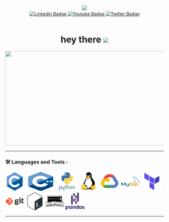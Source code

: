 <!-- tl212
**tl212/tl212** is a ✨ _special_ ✨ repository because its `README.md` (this file) appears on your GitHub profile.

Here are some ideas to get you started:

- 🔭 I’m currently working on ...
- 🌱 I’m currently learning ...
- 👯 I’m looking to collaborate on ...
- 🤔 I’m looking for help with ...
- 💬 Ask me about ...
- 📫 How to reach me: ...
- 😄 Pronouns: ...
- ⚡ Fun fact: ... */ -->

<div id="header" align="center">
  <img src="https://media.giphy.com/media/v1.Y2lkPTc5MGI3NjExYTg0dmdkYXBzaXh1NWc2cnpiZjEyNXEwM3RrZTVseDczazE3ZjFyYyZlcD12MV9pbnRlcm5hbF9naWZfYnlfaWQmY3Q9cw/gjrYDwbjnK8x36xZIO/giphy.gif" width="100"/>


  <div id="badges">
  <a href="https://www.linkedin.com/in/tl212/">
    <img src="https://img.shields.io/badge/LinkedIn-blue?style=for-the-badge&logo=linkedin&logoColor=white" alt="LinkedIn Badge"/>
  </a>
  <a href="your-youtube-URL">
    <img src="https://img.shields.io/badge/YouTube-red?style=for-the-badge&logo=youtube&logoColor=white" alt="Youtube Badge"/>
  </a>
  <a href="your-twitter-URL">
    <img src="https://img.shields.io/badge/Twitter-blue?style=for-the-badge&logo=twitter&logoColor=white" alt="Twitter Badge"/>
  </a>
</div>

<img src="https://komarev.com/ghpvc/?username=your-github-username&style=flat-square&color=blue" alt=""/>

<h1>
  hey there
  <img src="https://media.giphy.com/media/hvRJCLFzcasrR4ia7z/giphy.gif" width="30px"/>
</h1>
</div>

<div align="center">
  <img src="https://media.giphy.com/media/v1.Y2lkPTc5MGI3NjExcTRsN2FqNXJyOHh3ZXJhNHN5a2gzOWFpdDkxYjc5dm1xY3VvZXAxaiZlcD12MV9pbnRlcm5hbF9naWZfYnlfaWQmY3Q9Zw/Y4zH48IwYcnCRaGm9E/giphy.gif" width="700" height="300"/>
</div>

---

### :hammer_and_wrench: Languages and Tools :
<div>
  <img src="https://github.com/devicons/devicon/blob/master/icons/c/c-original.svg" title="c" alt="c" width="60" height="60"/>&nbsp;
  <img src="https://github.com/devicons/devicon/blob/master/icons/cplusplus/cplusplus-original.svg" title="cpp" alt="cpp" width="90" height="60"/>&nbsp;
  <img src="https://github.com/devicons/devicon/blob/master/icons/python/python-original-wordmark.svg" title="Python" alt="Python" width="60" height="60"/>&nbsp;
  <img src="https://github.com/devicons/devicon/blob/master/icons/linux/linux-original.svg" title="Linux" alt="Linux" width="60" height="60"/>&nbsp;
  <img src="https://github.com/devicons/devicon/blob/master/icons/googlecloud/googlecloud-original.svg" title="GCP" alt="GCP" width="60" height="60"/>&nbsp;
  <img src="https://github.com/devicons/devicon/blob/master/icons/mysql/mysql-original-wordmark.svg" title="MySQL"  alt="MySQL" width="60" height="60"/>&nbsp;
  <img src="https://github.com/devicons/devicon/blob/master/icons/terraform/terraform-original.svg" title="Terraform"  alt="Terraform" width="60" height="60"/>&nbsp;
  <img src="https://github.com/devicons/devicon/blob/master/icons/git/git-original-wordmark.svg" title="Git" **alt="Git" width="60" height="60"/>
  <img src="https://github.com/devicons/devicon/blob/master/icons/bash/bash-original.svg" title="Bash" **alt="Bash" width="60" height="60"/>
  <img src="https://github.com/devicons/devicon/blob/master/icons/ohmyzsh/ohmyzsh-original.svg" title="zsh" **alt="zsh" width="60" height="60"/>
  <img src="https://github.com/devicons/devicon/blob/master/icons/pandas/pandas-original-wordmark.svg" title="pandas" **alt="pandas" width="60" height="60"/>
</div>

---

<!--### :fire: Stats:

https://github-readme-streak-stats.herokuapp.com/?user=your-github-user
